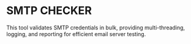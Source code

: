 # SMTP CHECKER 
This tool validates SMTP credentials in bulk, providing multi-threading, logging, and reporting for efficient email server testing.
